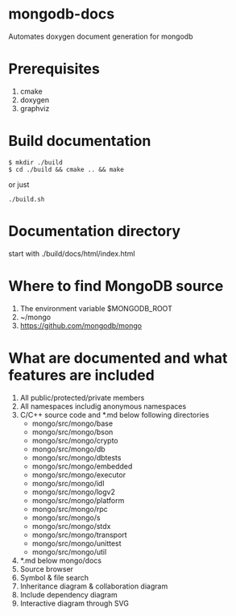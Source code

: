 # mongodb-docs
Automates doxygen document generation for mongodb

# Prerequisites
1. cmake
2. doxygen
3. graphviz

# Build documentation
```
$ mkdir ./build
$ cd ./build && cmake .. && make
```
or just
```
./build.sh
```

# Documentation directory
start with ./build/docs/html/index.html

# Where to find MongoDB source
1. The environment variable $MONGODB_ROOT
2. ~/mongo
3. https://github.com/mongodb/mongo

# What are documented and what features are included
1. All public/protected/private members
2. All namespaces includig anonymous namespaces
3. C/C++ source code and *.md below following directories
   - mongo/src/mongo/base
   - mongo/src/mongo/bson
   - mongo/src/mongo/crypto
   - mongo/src/mongo/db
   - mongo/src/mongo/dbtests
   - mongo/src/mongo/embedded
   - mongo/src/mongo/executor
   - mongo/src/mongo/idl
   - mongo/src/mongo/logv2
   - mongo/src/mongo/platform
   - mongo/src/mongo/rpc
   - mongo/src/mongo/s
   - mongo/src/mongo/stdx
   - mongo/src/mongo/transport
   - mongo/src/mongo/unittest
   - mongo/src/mongo/util
4. *.md below mongo/docs
5. Source browser
6. Symbol & file search
7. Inheritance diagram & collaboration diagram
8. Include dependency diagram
9. Interactive diagram through SVG
